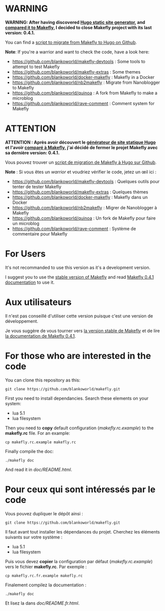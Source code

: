 # WARNING

**WARNING: After having discovered [Hugo static site generator](http://gohugo.io/), and [compared it to Makefly](https://github.com/blankoworld/makefly/wiki/Fonctionnalit%C3%A9s), I decided to close Makefly project with its last version: 0.4.1.**

You can find a [script to migrate from Makefly to Hugo on Github](https://github.com/blankoworld/makefly2hugo).

**Note**: If you're a warrior and want to check the code, have a look here:

  * https://github.com/blankoworld/makefly-devtools : Some tools to attempt to test Makefly
  * https://github.com/blankoworld/makefly-extras : Some themes
  * https://github.com/blankoworld/docker-makefly : Makefly in a Docker
  * https://github.com/blankoworld/nb2makefly : Migrate from Nanoblogger to Makefly
  * https://github.com/blankoworld/quinoa : A fork from Makefly to make a microblog
  * https://github.com/blankoworld/rave-comment : Comment system for Makefly

# ATTENTION

**ATTENTION : Après avoir découvert le [générateur de site statique Hugo](http://gohugo.io/) et l'avoir [comparé à Makefly](https://github.com/blankoworld/makefly/wiki/Fonctionnalit%C3%A9s), j'ai décidé de fermer le projet Makefly avec sa dernière version: 0.4.1.**

Vous pouvez trouver un [script de migration de Makefly à Hugo sur Github](https://github.com/blankoworld/makefly2hugo).

**Note** : Si vous êtes un *warrior* et voudriez vérifier le code, jetez un œil ici : 

  * https://github.com/blankoworld/makefly-devtools : Quelques outils pour tenter de tester Makefly
  * https://github.com/blankoworld/makefly-extras : Quelques thèmes
  * https://github.com/blankoworld/docker-makefly : Makefly dans un Docker
  * https://github.com/blankoworld/nb2makefly : Migrer de Nanoblogger à Makefly
  * https://github.com/blankoworld/quinoa : Un fork de Makefly pour faire un microblog
  * https://github.com/blankoworld/rave-comment : Système de commentaire pour Makefly

# For Users

It's not recommanded to use this version as it's a development version.

I suggest you to use the [stable version of Makefly](https://github.com/blankoworld/makefly/releases/tag/0.4.1 "Download Makefly 0.4.1 stable version") and read [Makefly 0.4.1 documentation](https://github.com/blankoworld/makefly/blob/master/doc/README.md "Read Makefly 0.4.1 documentation") to use it.

# Aux utilisateurs

Il n'est pas conseillé d'utiliser cette version puisque c'est une version de développement.

Je vous suggère de vous tourner vers [la version stable de Makefly](https://github.com/blankoworld/tag/0.4.1 "Télécharger la version stable 0.4.1 de Makefly") et de lire [la documentation de Makefly 0.4.1](https://github.com/blankoworld/makefly/blob/master/doc/README.md "Lire la documentation de Makefly 0.4.1").

# For those who are interested in the code

You can clone this repository as this:

    git clone https://github.com/blankoworld/makefly.git

First you need to install dependancies. Search these elements on your system:

  * lua 5.1
  * lua filesystem

Then you need to **copy** default configuration (*makefly.rc.example*) to the **makefly.rc** file. For an example:

    cp makefly.rc.example makefly.rc

Finally compile the doc:

    ./makefly doc

And read it in *doc/README.html*.

# Pour ceux qui sont intéressés par le code

Vous pouvez dupliquer le dépôt ainsi : 

    git clone https://github.com/blankoworld/makefly.git

Il faut avant tout installer les dépendances du projet. Cherchez les éléments suivants sur votre système : 

  * lua 5.1
  * lua filesystem

Puis vous devez **copier** la configuration par défaut (*makefly.rc.example*) vers le fichier **makefly.rc**. Par exemple : 

    cp makefly.rc.fr.example makefly.rc

Finalement compilez la documentation : 

    ./makefly doc

Et lisez la dans *doc/README.fr.html*.
